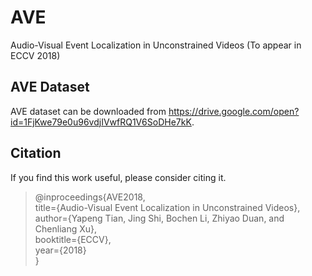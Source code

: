 # AVE

Audio-Visual Event Localization in Unconstrained Videos (To appear in ECCV 2018)

## AVE Dataset

AVE dataset can be downloaded from https://drive.google.com/open?id=1FjKwe79e0u96vdjIVwfRQ1V6SoDHe7kK.



## Citation

If you find this work useful, please consider citing it.

 > @inproceedings{AVE2018, <br>
 >    title={Audio-Visual Event Localization in Unconstrained Videos},<br>
 >   author={Yapeng Tian, Jing Shi, Bochen Li, Zhiyao Duan, and Chenliang Xu},<br>
 >    booktitle={ECCV},<br>
 >   year={2018}<br>
 > }


